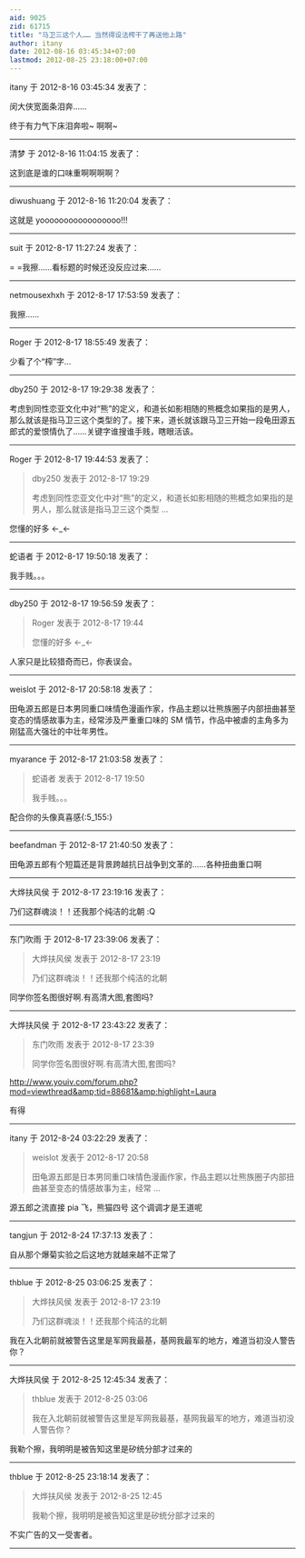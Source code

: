 ```yaml
---
aid: 9025
zid: 61715
title: "马卫三这个人…… 当然得设法榨干了再送他上路"
author: itany
date: 2012-08-16 03:45:34+07:00
lastmod: 2012-08-25 23:18:00+07:00
---
```


itany 于 2012-8-16 03:45:34 发表了：

闵大侠宽面条泪奔……

终于有力气下床泪奔啦~ 啊啊~

---

清梦 于 2012-8-16 11:04:15 发表了：

这到底是谁的口味重啊啊啊啊？

---

diwushuang 于 2012-8-16 11:20:04 发表了：

这就是 yooooooooooooooooo!!!

---

suit 于 2012-8-17 11:27:24 发表了：

= =我擦……看标题的时候还没反应过来……

---

netmousexhxh 于 2012-8-17 17:53:59 发表了：

我擦……

---

Roger 于 2012-8-17 18:55:49 发表了：

少看了个“榨”字...

---

dby250 于 2012-8-17 19:29:38 发表了：

考虑到同性恋亚文化中对“熊”的定义，和道长如影相随的熊概念如果指的是男人，那么就该是指马卫三这个类型的了。接下来，道长就该跟马卫三开始一段龟田源五郎式的爱恨情仇了……关键字谁搜谁手贱，瞎眼活该。

---

Roger 于 2012-8-17 19:44:53 发表了：

> dby250 发表于 2012-8-17 19:29
>
> 考虑到同性恋亚文化中对“熊”的定义，和道长如影相随的熊概念如果指的是男人，那么就该是指马卫三这个类型 ...

您懂的好多 ←_←

---

蛇语者 于 2012-8-17 19:50:18 发表了：

我手贱。。。

---

dby250 于 2012-8-17 19:56:59 发表了：

> Roger 发表于 2012-8-17 19:44
>
> 您懂的好多 ←_←

人家只是比较猎奇而已，你表误会。

---

weislot 于 2012-8-17 20:58:18 发表了：

田龟源五郎是日本男同重口味情色漫画作家，作品主题以壮熊族圈子内部扭曲甚至变态的情感故事为主，经常涉及严重重口味的 SM 情节，作品中被虐的主角多为刚猛高大强壮的中壮年男性。

---

myarance 于 2012-8-17 21:03:58 发表了：

> 蛇语者 发表于 2012-8-17 19:50
>
> 我手贱。。。

配合你的头像真喜感{:5_155:}

---

beefandman 于 2012-8-17 21:40:50 发表了：

田龟源五郎有个短篇还是背景跨越抗日战争到文革的……各种扭曲重口啊

---

大烨扶风侯 于 2012-8-17 23:19:16 发表了：

乃们这群魂淡！！还我那个纯洁的北朝
:Q

---

东门吹雨 于 2012-8-17 23:39:06 发表了：

> 大烨扶风侯 发表于 2012-8-17 23:19
>
> 乃们这群魂淡！！还我那个纯洁的北朝

同学你签名图很好啊.有高清大图,套图吗?

---

大烨扶风侯 于 2012-8-17 23:43:22 发表了：

> 东门吹雨 发表于 2012-8-17 23:39
>
> 同学你签名图很好啊.有高清大图,套图吗?

http://www.youiv.com/forum.php?mod=viewthread&amp;tid=88681&amp;highlight=Laura

有得

---

itany 于 2012-8-24 03:22:29 发表了：

> weislot 发表于 2012-8-17 20:58
>
> 田龟源五郎是日本男同重口味情色漫画作家，作品主题以壮熊族圈子内部扭曲甚至变态的情感故事为主，经常 ...

源五郎之流直接 pia 飞，熊猫四号 这个调调才是王道呢

---

tangjun 于 2012-8-24 17:37:13 发表了：

自从那个爆菊实验之后这地方就越来越不正常了

---

thblue 于 2012-8-25 03:06:25 发表了：

> 大烨扶风侯 发表于 2012-8-17 23:19
>
> 乃们这群魂淡！！还我那个纯洁的北朝

我在入北朝前就被警告这里是军网我最基，基网我最军的地方，难道当初没人警告你？

---

大烨扶风侯 于 2012-8-25 12:45:34 发表了：

> thblue 发表于 2012-8-25 03:06
>
> 我在入北朝前就被警告这里是军网我最基，基网我最军的地方，难道当初没人警告你？

我勒个擦，我明明是被告知这里是矽统分部才过来的

---

thblue 于 2012-8-25 23:18:14 发表了：

> 大烨扶风侯 发表于 2012-8-25 12:45
>
> 我勒个擦，我明明是被告知这里是矽统分部才过来的

不实广告的又一受害者。

---
